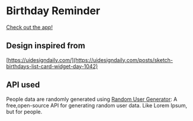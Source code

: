 # Birthday Reminder

[Check out the app!](http://jongwooha98.github.io/birthday-reminder)

## Design inspired from

[https://uidesigndaily.com/](https://uidesigndaily.com/posts/sketch-birthdays-list-card-widget-day-1042)

## API used

People data are randomly generated using [Random User Generator](https://randomuser.me/): A free,open-source API for generating random user data. Like Lorem Ipsum, but for people.
